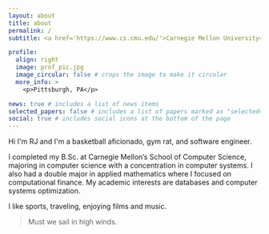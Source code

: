 ```yaml
---
layout: about
title: about
permalink: /
subtitle: <a href='https://www.cs.cmu.edu/'>Carnegie Mellon University</a>.

profile:
  align: right
  image: prof_pic.jpg
  image_circular: false # crops the image to make it circular
  more_info: >
    <p>Pittsburgh, PA</p>

news: true # includes a list of news items
selected_papers: false # includes a list of papers marked as "selected={true}"
social: true # includes social icons at the bottom of the page
---
```


Hi I'm RJ and I'm a basketball aficionado, gym rat, and software engineer.

I completed my B.Sc. at Carnegie Mellon’s School of Computer Science, majoring in computer science with a concentration in computer systems. I also had a double major in applied mathematics where I focused on computational finance. My academic interests are databases and computer systems optimization.

I like sports, traveling, enjoying films and music.

> Must we sail in high winds.
